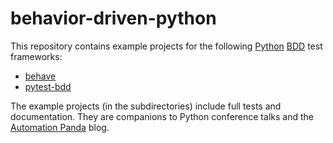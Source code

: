 # behavior-driven-python
This repository contains example projects for the following
[Python](https://automationpanda.com/python/)
[BDD](https://automationpanda.com/bdd/) test frameworks:

* [behave](http://behave.readthedocs.io/en/latest/index.html)
* [pytest-bdd](https://github.com/pytest-dev/pytest-bdd)

The example projects (in the subdirectories)
include full tests and documentation.
They are companions to Python conference talks and the
[Automation Panda](https://automationpanda.com/) blog.